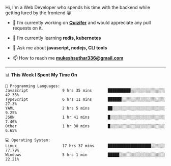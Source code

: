 Hi, I'm a Web Developer who spends his time with the backend while getting lured by the frontend 😜

- 🔭 I’m currently working on **[Quizifer](https://github.com/SutharMukesh/Quizifer/)** and would appreciate any pull requests on it.

- 🌱 I’m currently learning **redis, kubernetes**

- 💬 Ask me about **javascript, nodejs, CLI tools**

- 📫 How to reach me **mukeshsuthar336@gmail.com**

---
<!--START_SECTION:waka-->
📊 **This Week I Spent My Time On** 

```text
💬 Programming Languages: 
JavaScript               9 hrs 35 mins       ██████████░░░░░░░░░░░░░░░   42.33% 
TypeScript               6 hrs 11 mins       ██████░░░░░░░░░░░░░░░░░░░   27.3% 
YAML                     2 hrs 5 mins        ██░░░░░░░░░░░░░░░░░░░░░░░   9.25% 
JSON                     1 hr 41 mins        █░░░░░░░░░░░░░░░░░░░░░░░░   7.46% 
Other                    1 hr 30 mins        █░░░░░░░░░░░░░░░░░░░░░░░░   6.65%

💻 Operating System: 
Linux                    17 hrs 37 mins      ███████████████████░░░░░░   77.79% 
Windows                  5 hrs 1 min         █████░░░░░░░░░░░░░░░░░░░░   22.21%

```


<!--END_SECTION:waka-->
